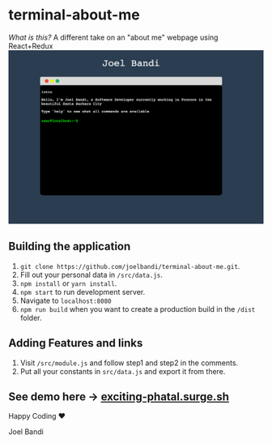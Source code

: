 # terminal-about-me
*What is this?* A different take on an "about me" webpage using React+Redux  
![terminal](media.png)

## Building the application
1. `git clone https://github.com/joelbandi/terminal-about-me.git`.
2. Fill out your personal data in `/src/data.js`.
3. `npm install` or `yarn install`.
4. `npm start` to run development server.
5. Navigate to `localhost:8080`
6. `npm run build` when you want to create a production build in the `/dist` folder.

## Adding Features and links
1. Visit `/src/module.js` and follow step1 and step2 in the comments.
2. Put all your constants in `src/data.js` and export it from there.

See demo here -> [exciting-phatal.surge.sh](http://exciting-phatal.surge.sh/)
---

Happy Coding :heart:

Joel Bandi
